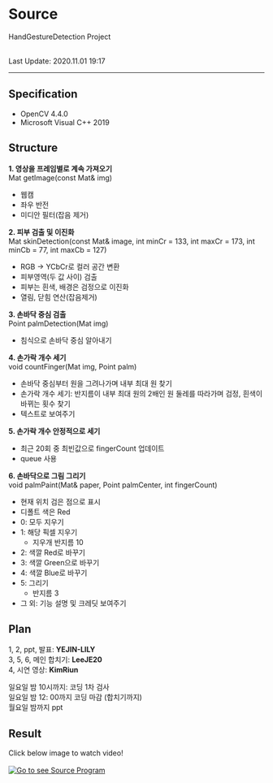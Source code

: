 # Source
HandGestureDetection Project

<br>
Last Update: 2020.11.01 19:17 <br>

---

## Specification
* OpenCV 4.4.0
* Microsoft Visual C++ 2019

## Structure
__1. 영상을 프레임별로 계속 가져오기 <br>__
   Mat getImage(const Mat& img)
   - 웹캠
   - 좌우 반전
   - 미디안 필터(잡음 제거)

__2. 피부 검출 및 이진화 <br>__
   Mat skinDetection(const Mat& image, int minCr = 133, int maxCr = 173, int minCb = 77, int maxCb = 127)
   - RGB -> YCbCr로 컬러 공간 변환
   - 피부영역(두 값 사이) 검출 
   - 피부는 흰색, 배경은 검정으로 이진화
   - 열림, 닫힘 연산(잡음제거)

__3. 손바닥 중심 검출 <br>__
   Point palmDetection(Mat img)
   - 침식으로 손바닥 중심 알아내기

__4. 손가락 개수 세기 <br>__
   void countFinger(Mat img, Point palm)
   - 손바닥 중심부터 원을 그려나가며 내부 최대 원 찾기
   - 손가락 개수 세기: 반지름이 내부 최대 원의 2배인 원 둘레를 따라가며 검정, 흰색이 바뀌는 횟수 찾기
   - 텍스트로 보여주기

__5. 손가락 개수 안정적으로 세기__
   - 최근 20회 중 최빈값으로 fingerCount 업데이트
   - queue 사용
   
__6. 손바닥으로 그림 그리기 <br>__
   void palmPaint(Mat& paper, Point palmCenter, int fingerCount)
   - 현재 위치 검은 점으로 표시
   - 디폴트 색은 Red
   - 0: 모두 지우기
   - 1: 해당 픽셀 지우기
      + 지우개 반지름 10
   - 2: 색깔 Red로 바꾸기
   - 3: 색깔 Green으로 바꾸기
   - 4: 색깔 Blue로 바꾸기
   - 5: 그리기
      + 반지름 3
   - 그 외: 기능 설명 및 크레딧 보여주기

## Plan
1, 2, ppt, 발표: __YEJIN-LILY<br>__
3, 5, 6, 메인 합치기: __LeeJE20<br>__
4, 시연 영상: __KimRiun<br>__

일요일 밤 10시까지: 코딩 1차 검사<br>
일요일 밤 12: 00까지 코딩 마감 (합치기까지)<br>
월요일 밤까지 ppt

## Result
Click below image to watch video! <br><br>
[![Go to see Source Program](http://img.youtube.com/vi/-6FC3nyXvvU/0.jpg)](https://youtu.be/-6FC3nyXvvU) 

